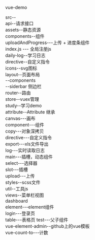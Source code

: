 vue-demo    

src--   
  api--请求接口     
  assets--静态资源     
  components--组件     
      uploadAndProgress---上传 + 进度条组件     
      index.js  --- 全局注册js     
  daily-log--学习日志          
  directive--自定义指令          
  icons--svg图标          
  layout--页面布局          
        --components          
            --siderbar  侧边栏          
  router--路由          
  store--vuex管理          
  study--学习demo          
      attribute--Attribute 继承          
      canvas---画布          
      component---组件          
      copy---对象深拷贝          
      directive---自定义指令          
      export---xls文件导出          
      log---实时读取日志          
      main---插槽，动态组件          
      select---选择器          
      slot---插槽          
      upload---上传          
  styles--scss文件     
  util--工具js     
  views--菜单栏视图     
      dashboard     
      element---element组件     
      login---登录页     
      table---表格页
      test---父子组件     
  vue-element-admin--github上的vue模板     
      vue-count-to---计数     
